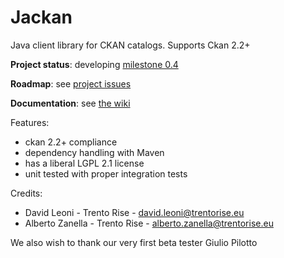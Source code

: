 Jackan
====

Java client library for CKAN catalogs. Supports Ckan 2.2+ 

**Project status**: developing [milestone 0.4](https://github.com/opendatatrentino/Jackan/issues?milestone=2&state=open)

**Roadmap**: see [project issues](https://github.com/opendatatrentino/Jackan/issues)

**Documentation**: see [the wiki](https://github.com/opendatatrentino/Jackan/wiki)


Features:
  * ckan 2.2+ compliance
  * dependency handling with Maven
  * has a liberal LGPL 2.1 license
  * unit tested with proper integration tests


Credits:

* David Leoni - Trento Rise - david.leoni@trentorise.eu 
* Alberto Zanella - Trento Rise - alberto.zanella@trentorise.eu

We also wish to thank our very first beta tester Giulio Pilotto



